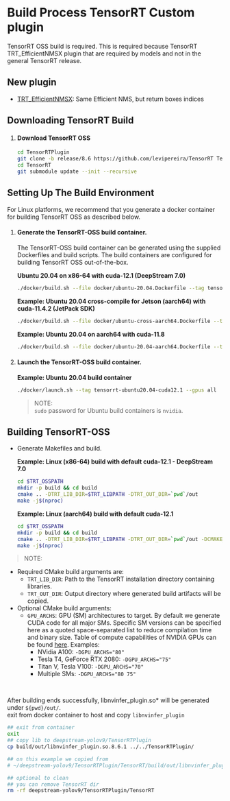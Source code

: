 # Build Process TensorRT Custom plugin

TensorRT OSS build is required. This is required because TensorRT TRT_EfficientNMSX plugin that are required by models  and not in the general TensorRT release. 

## New plugin
- [TRT_EfficientNMSX](https://github.com/levipereira/TensorRT/tree/release/8.6/plugin/efficientNMSPlugin): Same Efficient NMS, but return boxes indices


## Downloading TensorRT Build

1. #### Download TensorRT OSS
	```bash
    cd TensorRTPlugin
	git clone -b release/8.6 https://github.com/levipereira/TensorRT TensorRT
	cd TensorRT
	git submodule update --init --recursive
	```


## Setting Up The Build Environment

For Linux platforms, we recommend that you generate a docker container for building TensorRT OSS as described below. 

1. #### Generate the TensorRT-OSS build container. 
    The TensorRT-OSS build container can be generated using the supplied Dockerfiles and build scripts. The build containers are configured for building TensorRT OSS out-of-the-box.

    **Ubuntu 20.04 on x86-64 with cuda-12.1 (DeepStream 7.0)** 
    ```bash
    ./docker/build.sh --file docker/ubuntu-20.04.Dockerfile --tag tensorrt-ubuntu20.04-cuda12.1
    ```
    **Example: Ubuntu 20.04 cross-compile for Jetson (aarch64) with cuda-11.4.2 (JetPack SDK)**
    ```bash
    ./docker/build.sh --file docker/ubuntu-cross-aarch64.Dockerfile --tag tensorrt-jetpack-cuda11.4
    ```
    **Example: Ubuntu 20.04 on aarch64 with cuda-11.8**
    ```bash
    ./docker/build.sh --file docker/ubuntu-20.04-aarch64.Dockerfile --tag tensorrt-aarch64-ubuntu20.04-cuda11.8 --cuda 11.8.0
    ```

2. #### Launch the TensorRT-OSS build container.
    **Example: Ubuntu 20.04 build container**
	```bash
	./docker/launch.sh --tag tensorrt-ubuntu20.04-cuda12.1 --gpus all
	```
	> NOTE:
  <br> `sudo` password for Ubuntu build containers is `nvidia`.
## Building TensorRT-OSS
* Generate Makefiles and build.

    **Example: Linux (x86-64) build with default cuda-12.1 - DeepStream 7.0**
	```bash
	cd $TRT_OSSPATH
	mkdir -p build && cd build
	cmake .. -DTRT_LIB_DIR=$TRT_LIBPATH -DTRT_OUT_DIR=`pwd`/out
	make -j$(nproc)
	```

    **Example: Linux (aarch64) build with default cuda-12.1**
	```bash
	cd $TRT_OSSPATH
	mkdir -p build && cd build
	cmake .. -DTRT_LIB_DIR=$TRT_LIBPATH -DTRT_OUT_DIR=`pwd`/out -DCMAKE_TOOLCHAIN_FILE=$TRT_OSSPATH/cmake/toolchains/cmake_aarch64-native.toolchain
	make -j$(nproc)
	```
> NOTE:
* Required CMake build arguments are:
	- `TRT_LIB_DIR`: Path to the TensorRT installation directory containing libraries.
	- `TRT_OUT_DIR`: Output directory where generated build artifacts will be copied.
* Optional CMake build arguments:
	- `GPU_ARCHS`: GPU (SM) architectures to target. By default we generate CUDA code for all major SMs. Specific SM versions can be specified here as a quoted space-separated list to reduce compilation time and binary size. Table of compute capabilities of NVIDIA GPUs can be found [here](https://developer.nvidia.com/cuda-gpus). Examples:
        - NVidia A100: `-DGPU_ARCHS="80"`
        - Tesla T4, GeForce RTX 2080: `-DGPU_ARCHS="75"`
        - Titan V, Tesla V100: `-DGPU_ARCHS="70"`
        - Multiple SMs: `-DGPU_ARCHS="80 75"`

<br>

After building ends successfully, libnvinfer_plugin.so* will be generated under `${pwd}/out/`. <br>
exit from  docker container to host and copy `libnvinfer_plugin` 
```bash
## exit from container
exit
## copy lib to deepstream-yolov9/TensorRTPlugin
cp build/out/libnvinfer_plugin.so.8.6.1 ../../TensorRTPlugin/

## on this example we copied from 
# ~/deepstream-yolov9/TensorRTPlugin/TensorRT/build/out/libnvinfer_plugin.so.8.6.1  ~/deepstream-yolov9/TensorRTPlugin/

## optional to clean
## you can remove TensorRT dir
rm -rf deepstream-yolov9/TensorRTPlugin/TensorRT
```

 
 